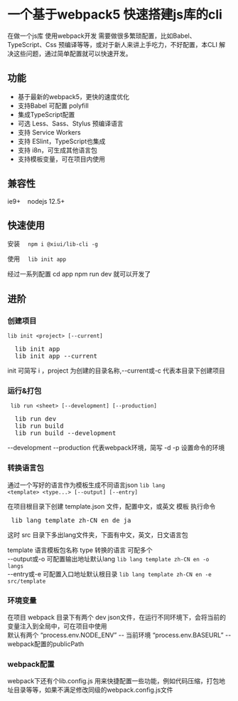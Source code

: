 # 一个基于webpack5 快速搭建js库的cli

在做一个js库 使用webpack开发 需要做很多繁琐配置，比如Babel、TypeScript、Css 预编译等等，或对于新人来讲上手吃力，不好配置，本CLI 解决这些问题，通过简单配置就可以快速开发。

## 功能

+ 基于最新的webpack5，更快的速度优化
+ 支持Babel 可配置 polyfill
+ 集成TypeScript配置
+ 可选 Less、Sass、Stylus 预编译语言
+ 支持 Service Workers 
+ 支持 ESlint，TypeScript也集成
+ 支持 i8n，可生成其他语言包
+ 支持模板变量，可在项目内使用


## 兼容性  

ie9+ &nbsp;&nbsp; nodejs 12.5+    

## 快速使用

安装
<code>
&nbsp;npm i @xiui/lib-cli -g
</code>

使用
<code>
&nbsp;lib init app
</code>  


经过一系列配置  cd app npm run dev  就可以开发了

## 进阶

### 创建项目    
<code>lib init \<project\> [--current]</code>
<pre>
  lib init app
  lib init app --current
</pre>

init 可简写 i ，project 为创建的目录名称,--current或-c 代表本目录下创建项目


### 运行&打包
<code> lib run \<sheet\> [--development] [--production] </code>
<pre>
  lib run dev
  lib run build
  lib run build --development
</pre>

--development --production 代表webpack环境，简写 -d -p 设置命令的环境


### 转换语言包   
通过一个写好的语言作为模板生成不同语言json
<code>lib lang \<template\> \<type...\> [--output] [--entry]</code>

在项目根目录下创建 template.json 文件，配置中文，或英文 模板
执行命令  
<pre> lib lang template zh-CN en de ja </pre>
这时 src 目录下多出lang文件夹，下面有中文，英文，日文语言包

template 语言模板包名称
type 转换的语言 可配多个  
--output或-o 可配置输出地址默认lang  <code>lib lang template zh-CN en -o langs</code>  
--entry或-e 可配置入口地址默认根目录  <code>lib lang template zh-CN en -e src/template </code>


### 环境变量
在项目 webpack 目录下有两个 dev json文件，在运行不同环境下，会将当前的变量注入到全局中，可在项目中使用   
默认有两个 
“process.env.NODE_ENV”  -- 当前环境
“process.env.BASEURL”   -- webpack配置的publicPath


### webpack配置
webpack下还有个lib.config.js 用来快捷配置一些功能，例如代码压缩，打包地址目录等等，如果不满足修改同级的webpack.config.js文件